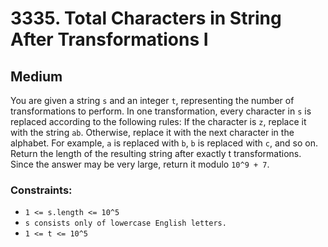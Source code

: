 # 3335. Total Characters in String After Transformations I

## Medium

You are given a string `s` and an integer `t`, representing the number of transformations to perform. In one
transformation, every character in `s` is replaced according to the following rules: If the character is `z`, replace it
with the string `ab`. Otherwise, replace it with the next character in the alphabet. For example, `a` is replaced with
`b`, `b` is replaced with `c`, and so on. Return the length of the resulting string after exactly t transformations.
Since the answer may be very large, return it modulo `10^9 + 7`.

### Constraints:

- `1 <= s.length <= 10^5`
- `s consists only of lowercase English letters.`
- `1 <= t <= 10^5`
